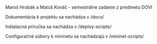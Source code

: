 ﻿Maroš Hrobák a Matúš Kováč - semestrálne zadanie z predmetu DOVI

Dokumentácia k projektu sa nachádza v /docs/

Inštalacná priručka sa nachádza v /deploy-scripts/

Configuračné súbory k mininetu sa nachádzajú v /mininet-scripts/

